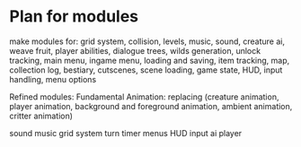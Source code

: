 # Plan for modules
make modules for:
 grid system, collision, levels, music, sound, creature ai, weave fruit, player abilities, dialogue trees, wilds generation, unlock tracking, main menu, ingame menu, loading and saving, item tracking, map, collection log, bestiary, cutscenes, scene loading, game state, HUD, input handling, menu options

Refined modules: Fundamental
Animation: replacing (creature animation, player animation, background and foreground animation, ambient animation, critter animation)

sound
music
grid system
turn timer
menus
HUD
input
ai
player
